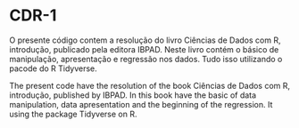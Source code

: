 # CDR-1
O presente código contem a resolução do livro Ciências de Dados com R, introdução, publicado pela editora IBPAD.
Neste livro contém o básico de manipulação, apresentação e regressão nos dados. Tudo isso utilizando o pacode do R Tidyverse.

The present code have the resolution of the book Ciências de Dados com R, introdução,  published by IBPAD.
In this book have the basic of  data manipulation, data apresentation and the beginning of the regression.
It using the package Tidyverse on R.
